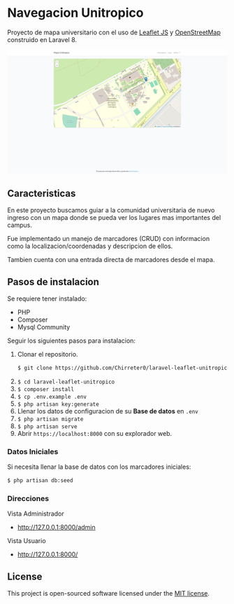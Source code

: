 # Navegacion Unitropico

Proyecto de mapa universitario con el uso de [Leaflet JS](https://leafletjs.com) y [OpenStreetMap](https://www.openstreetmap.org) construido en Laravel 8.

![Ejemplo](public/screenshots/Screenshot%20from%202023-12-03%2016-04-39.png)

## Caracteristicas

En este proyecto buscamos guiar a la comunidad universitaria de nuevo ingreso con un mapa donde se pueda ver los lugares mas importantes del campus.

Fue implementado un manejo de marcadores (CRUD) con informacion como la localizacion/coordenadas y descripcion de ellos.

Tambien cuenta con una entrada directa de marcadores desde el mapa. 


## Pasos de instalacion
Se requiere tener instalado:
* PHP
* Composer
* Mysql Community

Seguir los siguientes pasos para instalacion:

1. Clonar el repositorio.
    ```bash
    $ git clone https://github.com/Chirreter0/laravel-leaflet-unitropico.git
    ```
2. `$ cd laravel-leaflet-unitropico`
3. `$ composer install`
4. `$ cp .env.example .env`
5. `$ php artisan key:generate`
6. Llenar los datos de configuracion de su **Base de datos** en `.env`
7. `$ php artisan migrate`
8. `$ php artisan serve`
10. Abrir `https://localhost:8000` con su explorador web.

### Datos Iniciales

Si necesita llenar la base de datos con los marcadores iniciales:
```bash
$ php artisan db:seed
```
### Direcciones

Vista Administrador
* http://127.0.0.1:8000/admin

Vista Usuario
* http://127.0.0.1:8000/

## License

This project is open-sourced software licensed under the [MIT license](LICENSE).
